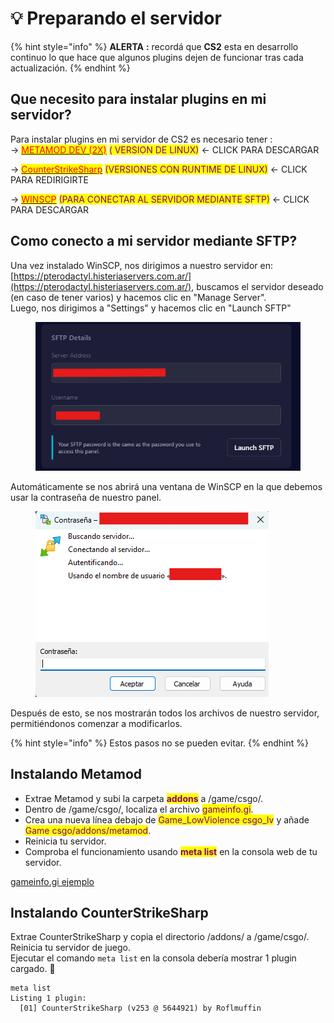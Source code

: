 # 💡 Preparando el servidor

{% hint style="info" %}
**ALERTA** **:** recordá que **CS2** esta en desarrollo continuo lo que hace que algunos plugins dejen de funcionar tras cada actualización.
{% endhint %}

## Que necesito para instalar plugins en mi servidor?

Para instalar plugins en mi servidor de CS2 es necesario tener : \
\-> [<mark style="color:red;">METAMOD DEV (2X)</mark>](https://mms.alliedmods.net/mmsdrop/2.0/mmsource-2.0.0-git1313-linux.tar.gz) <mark style="color:purple;">( VERSION DE LINUX)</mark> <- CLICK PARA DESCARGAR

\-> [<mark style="color:red;">CounterStrikeSharp</mark>](https://github.com/roflmuffin/CounterStrikeSharp/releases) <mark style="color:purple;">(VERSIONES CON RUNTIME DE LINUX)</mark> <- CLICK PARA REDIRIGIRTE&#x20;

\-> [<mark style="color:red;">WINSCP</mark>](https://cdn.winscp.net/files/WinSCP-6.3.4-Setup.exe?secure=ujH18XPyOgd0kaw0BW7slQ==,1725371758) <mark style="color:purple;">(PARA CONECTAR AL SERVIDOR MEDIANTE SFTP)</mark> <- CLICK PARA DESCARGAR&#x20;



## Como conecto a mi servidor mediante SFTP?&#x20;

Una vez instalado WinSCP, nos dirigimos a nuestro servidor en: [https://pterodactyl.histeriaservers.com.ar/](https://pterodactyl.histeriaservers.com.ar/), buscamos el servidor deseado (en caso de tener varios) y hacemos clic en "Manage Server".\
Luego, nos dirigimos a "Settings" y hacemos clic en "Launch SFTP"

<figure><img src="../.gitbook/assets/SFTP.png" alt=""><figcaption></figcaption></figure>

Automáticamente se nos abrirá una ventana de WinSCP en la que debemos usar la contraseña de nuestro panel.

<figure><img src="../.gitbook/assets/winscp.png" alt=""><figcaption></figcaption></figure>

Después de esto, se nos mostrarán todos los archivos de nuestro servidor, permitiéndonos comenzar a modificarlos.

{% hint style="info" %}
Estos pasos no se pueden evitar.
{% endhint %}

## Instalando Metamod

* Extrae Metamod y subi la carpeta <mark style="color:purple;">**addons**</mark> a /game/csgo/.
* Dentro de /game/csgo/, localiza el archivo <mark style="color:purple;">gameinfo.gi</mark>.
* Crea una nueva línea debajo de <mark style="color:purple;">Game\_LowViolence csgo\_lv</mark> y añade <mark style="color:purple;">Game csgo/addons/metamod</mark>.
* &#x20;Reinicia tu servidor.
* Comproba el funcionamiento usando <mark style="color:purple;">**meta list**</mark> en la consola web de tu servidor.

[gameinfo.gi ejemplo](https://docs.cssharp.dev/images/gameinfogi-example.png)



## Instalando CounterStrikeSharp

Extrae CounterStrikeSharp y copia el directorio /addons/ a /game/csgo/.\
Reinicia tu servidor de juego.\
Ejecutar el comando `meta list` en la consola debería mostrar 1 plugin cargado. 🎉

```
meta list
Listing 1 plugin:
  [01] CounterStrikeSharp (v253 @ 5644921) by Roflmuffin
```

